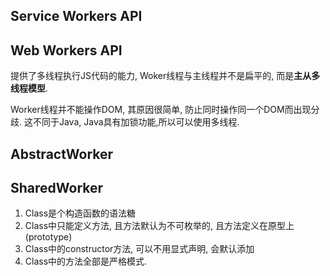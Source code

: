 ## Service Workers API

## Web Workers API

提供了多线程执行JS代码的能力, Woker线程与主线程并不是扁平的, 而是**主从多线程模型**.

Worker线程并不能操作DOM, 其原因很简单, 防止同时操作同一个DOM而出现分歧. 这不同于Java, Java具有加锁功能,所以可以使用多线程.

## AbstractWorker

## SharedWorker


1. Class是个构造函数的语法糖
2. Class中只能定义方法, 且方法默认为不可枚举的, 且方法定义在原型上(prototype)
3. Class中的constructor方法, 可以不用显式声明, 会默认添加
4. Class中的方法全部是严格模式.

